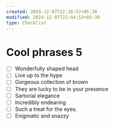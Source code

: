 ```yaml
---
created: 2024-12-07T22:18:57+05:30
modified: 2024-12-07T22:44:53+05:30
type: Checklist
---
```


# Cool phrases 5

- [ ] Wonderfully shaped head
- [ ] Live up to the hype
- [ ] Gorgeous collection of brown
- [ ] They are lucky to be in your presence
- [ ] Sartorial elegance
- [ ] Incredibly endearing
- [ ] Such a treat for the eyes.
- [ ] Enigmatic and snazzy
